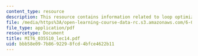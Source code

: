 ```yaml
---
content_type: resource
description: This resource contains information related to loop optimizations.
file: /media/https%3A/open-learning-course-data-rc.s3.amazonaws.com/6-035-computer-language-engineering-spring-2010/bbb58e097b8692298fcd4bfce4622b11_MIT6_035S10_lec14.pdf
file_type: application/pdf
resourcetype: Document
title: MIT6_035S10_lec14.pdf
uid: bbb58e09-7b86-9229-8fcd-4bfce4622b11
---
```

